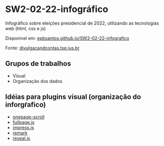 # SW2-02-22-infográfico
Infográfico sobre eleições presidencial de 2022, utilizando as tecnologias web (html, css e js) 

Disponível em:
[epbsantos.github.io/SW2-02-22-infografico](https://epbsantos.github.io/SW2-02-22-infografico/)


Fonte:
[divulgacandcontas.tse.jus.br](https://divulgacandcontas.tse.jus.br/divulga/#/estados/2022/2040602022/BR/candidatos)


## Grupos de trabalhos
- Visual
- Organização dos dados


## Idéias para plugins visual (organização do inforgŕafico)
- [onepage-scroll](https://github.com/peachananr/onepage-scroll)
- [fullpage.js](https://github.com/alvarotrigo/fullpage.js)
- [impress.js](https://github.com/impress/impress.js)
- [remark](https://github.com/gnab/remark)
- [reveal.js](https://github.com/hakimel/reveal.js)
